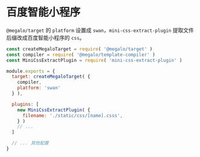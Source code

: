 # 百度智能小程序

`@megalo/target` 的 `platform` 设置成 `swan`，`mini-css-extract-plugin` 提取文件后缀改成百度智能小程序的 `css`。

```javascript
const createMegaloTarget = require( '@megalo/target' )
const compiler = require( '@megalo/template-compiler' )
const MiniCssExtractPlugin = require( 'mini-css-extract-plugin' )

module.exports = {
  target: createMegaloTarget( {
    compiler,
    platform: 'swan'
  } ),

  plugins: [
    new MiniCssExtractPlugin( {
      filename: './static/css/[name].csss',
    } )
    // ...
  ]

  // ... 其他配置
}

```